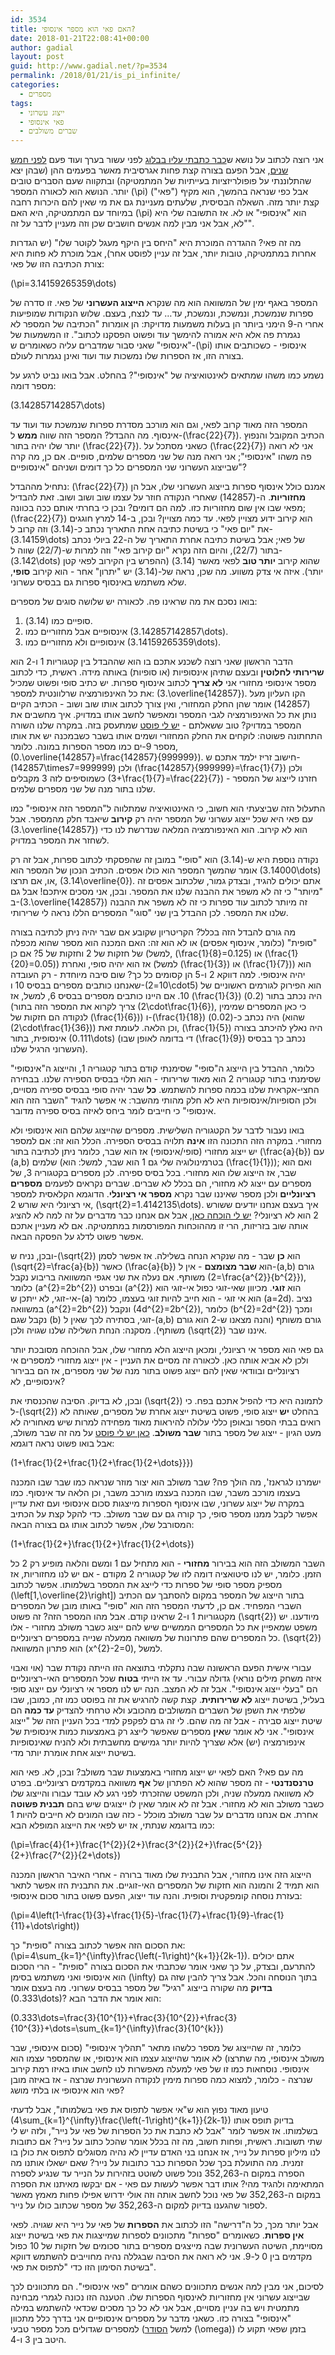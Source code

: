 ```yaml
---
id: 3534
title: האם פאי הוא מספר אינסופי?
date: 2018-01-21T22:08:41+00:00
author: gadial
layout: post
guid: http://www.gadial.net/?p=3534
permalink: /2018/01/21/is_pi_infinite/
categories:
  - מספרים
tags:
  - ייצוג עשרוני
  - פאי אינסופי
  - שברים משולבים
---
```

אני רוצה לכתוב על נושא ש[כבר כתבתי עליו בבלוג](http://www.gadial.net/2008/12/08/bad_math_pi_undefinable/) לפני עשור בערך ועוד פעם [לפני חמש שנים](http://www.gadial.net/2013/01/30/irrational_infinity/), אבל הפעם בצורה קצת פחות אגרסיבית מאשר בפעמים ההן (שבהן יצא שהתלוננתי על פופולריזציות בעייתיות של המתמטיקה) ובתקווה שעם הסברים טובים יותר. הנושא הוא לכאורה המספר \(\pi\) ("פאי") אבל כפי שנראה בהמשך, הוא מקיף קצת יותר מזה. השאלה הבסיסית, שלעתים מעניינת גם את מי שאין להם היכרות רחבה במיוחד עם המתמטיקה, היא האם \(\pi\) הוא "אינסופי" או לא. אז התשובה שלי היא "לא, אבל אני מבין למה אנשים חושבים שכן וזה מעניין לדבר על זה".

מה זה פאי? ההגדרה המוכרת היא "היחס בין היקף מעגל לקוטר שלו" (יש הגדרות אחרות במתמטיקה, טובות יותר, אבל זה עניין לפוסט אחר), אבל מוכרת לא פחות היא צורת הכתיבה הזו של פאי:

\(\pi=3.14159265359\dots\)

המספר באגף ימין של המשוואה הוא מה שנקרא **הייצוג העשרוני** של פאי. זו סדרה של ספרות שנמשכת, ונמשכת, ונמשכת, עד&#8230; עד לנצח, בעצם. שלוש הנקודות שמופיעות אחרי ה-9 הימני ביותר הן בעלות משמעות מדויקת: הן אומרות "הכתיבה של המספר לא נגמרת פה אלא היא אמורה להימשך עוד ופשוט הפסקנו לכתוב". זו המשמעות של "אינסופי" שאני סבור שמדברים עליה כשאומרים ש-\(\pi\) אינסופי - כשכותבים אותו בצורה הזו, אז הספרות שלו נמשכות עוד ועוד ואינן נגמרות לעולם.

נשמע כמו משהו שמתאים לאינטואיציה של "אינסופי"? בהחלט. אבל בואו נביט לרגע על מספר דומה:

\(3.142857142857\dots\)

המספר הזה מאוד קרוב לפאי, וגם הוא מורכב מסדרת ספרות שנמשכת עוד ועוד עד אינסוף. מה ההבדל? המספר הזה שווה **ממש** ל-\(\frac{22}{7}\). הכתיב המקובל והנפוץ יותר שלו יהיה בתור \(\frac{22}{7}\). כשאני מסתכל על \(\frac{22}{7}\) אני לא רואה פה משהו "אינסופי"; אני רואה מנה של שני מספרים שלמים, סופיים. אם כן, מה קרה שבייצוג העשרוני שני המספרים כל כך דומים ושניהם "אינסופיים"?

נתחיל מההבדל: \(\frac{22}{7}\) אמנם כולל אינסוף ספרות בייצוג העשרוני שלו, אבל הן **מחזוריות**. ה-\(142857\) שאחרי הנקודה חוזר על עצמו שוב ושוב ושוב. זאת להבדיל מפאי שבו אין שום מחזוריות כזו. למה הם דומים? ובכן כי בחרתי אותם ככה בכוונה; \(\frac{22}{7}\) הוא קירוב ידוע מצויין לפאי. עד כמה מצויין? ובכן, ב-14 למרץ חוגגים את "יום פאי" כי בשיטת כתיבה אחת התאריך נכתב כ-\(3.14\) וזה קרוב ל-\(3.14159\dots\) של פאי; אבל בשיטת כתיבה אחרת התאריך של ה-22 ביולי נכתב בתור \(22/7\), והיום הזה נקרא "יום קירוב פאי" וזה למרות ש-\(22/7\) שווה ל-\(3.142\dots\) שהוא קירוב **יותר טוב** לפאי מאשר \(3.14\) (ההפרש בין הקירוב לפאי קטן יותר). איזה אי צדק משווע. מה שכן, נראה של-\(3.14\) יש "יתרון" אחר - הוא קירוב **סופי**, שלא משתמש באינסוף ספרות גם בבסיס עשרוני.

בואו נסכם את מה שראינו פה. לכאורה יש שלושה סוגים של מספרים:

  1. סופיים כמו \(3.14\).
  2. אינסופיים אבל מחזוריים כמו \(3.142857142857\dots\).
  3. אינסופיים ולא מחזוריים כמו \(3.14159265359\dots\).

הדבר הראשון שאני רוצה לשכנע אתכם בו הוא שההבדל בין קטגוריות 1 ו-2 הוא **שרירותי לחלוטין** ובעצם שתיהן אינסופיות (או סופיות) באותה מידה. ראשית, כדי לכתוב מספר אינסופי מחזורי אני **לא צריך** לכתוב אינסוף ספרות. יש כתיב סופי ופשוט שמכיל את כל האינפורמציה שרלוונטית למספר: \(3.\overline{142857}\). הקו העליון מעל \(142857\) אומר שהן החלק המחזורי, ואין צורך לכתוב אותו שוב ושוב - הכתיב הקיים נותן את כל האינפורמציה לגבי המספר ומאפשר לחשב אותו במדויק. איך מחשבים את המספר במדויק? טוב ששאלתם - [יש לי פוסט](http://www.gadial.net/2016/10/13/inverse_of_998001/) שמתעסק בזה. במקרה שלנו השורה התחתונה פשוטה: לוקחים את החלק המחזורי ושמים אותו בשבר כשבמכנה יש את אותו מספר 9-ים כמו מספר הספרות במונה. כלומר, \(0.\overline{142857}=\frac{142857}{999999}\). חישוב זריז ילמד אתכם ש-\(142857\times7=999999\) ולכן \(\frac{142857}{999999}=\frac{1}{7}\) ולכן כשמוסיפים לזה 3 מקבלים \(3+\frac{1}{7}=\frac{22}{7}\) - חזרנו לייצוג של המספר שלנו בתור מנה של שני מספרים שלמים.

התעלול הזה שביצעתי הוא חשוב, כי האינטואיציה שמתלווה ל"המספר הזה אינסופי" כמו עם פאי היא שכל ייצוג עשרוני של המספר יהיה רק **קירוב** שיאבד חלק מהמספר. אבל \(3.\overline{142857}\) הוא לא קירוב. הוא האינפורמציה המלאה שנדרשת לנו כדי לשחזר את המספר במדויק.

נקודה נוספת היא ש-\(3.14\) הוא "סופי" במובן זה שהפסקתי לכתוב ספרות, אבל זה רק אומר שהמשך המספר הוא כולו אפסים. הכתיב הנכון של המספר הוא \(3.14000\dots\) או, אם תרצו, \(3.14\overline{0}\). אתם יכולים להגיד, ובצדק גמור, שלכתוב אפסים זה "מיותר" כי זה לא משפר את ההבנה שלנו את המספר. ובכן, אני מסכים איתכם! אבל גם ב-\(3.\overline{142857}\) זה מיותר לכתוב עוד ספרות כי זה לא משפר את ההבנה שלנו את המספר. לכן ההבדל בין שני "סוגי" המספרים הללו נראה לי שרירותי.

מה גורם להבדל הזה בכלל? הקריטריון שקובע אם שבר יהיה ניתן לכתיבה בצורה "סופית" (כלומר, אינסוף אפסים) או לא הוא זה: האם המכנה הוא מספר שהוא מכפלה של חזקות של 2 וחזקות של 5? אם כן (למשל, \(\frac{1}{8}=0.125\) או \(\frac{1}{20}=0.05\)) אז הוא יהיה סופי, ואחרת (למשל \(\frac{1}{3}\) או \(\frac{1}{7}\)) הוא יהיה אינסופי. למה דווקא 2 ו-5 הן קסומים כל כך? שום סיבה מיוחדת - רק העובדה שאנחנו כותבים מספרים בבסיס 10 ו-\(10=2\cdot5\) הוא הפירוק לגורמים ראשוניים של 10. אם היינו כותבים מספרים בבסיס 6, למשל, אז \(\frac{1}{3}\) היה נכתב בתור \(0.2\) (צריך לקרוא את המספר הזה בתור \(2\cdot\frac{1}{6}\), כי כאן המספרים שמימין לנקודה הם חזקות של \(\frac{1}{6}\)) ו-\(\frac{1}{18}\) היה נכתב כ-\(0.02\) (שהוא \(2\cdot\frac{1}{36}\)) וכן הלאה. לעומת זאת, \(\frac{1}{5}\) היה נאלץ להיכתב בצורה אינסופית, בתור \(0.111\dots\) (די בדומה לאופן שבו \(\frac{1}{9}\) נכתב כך בבסיס העשרוני הרגיל שלנו).

כלומר, ההבדל בין הייצוג ה"סופי" שסימנתי קודם בתור קטגוריה 1, והייצוג ה"אינסופי" שסימנתי בתור קטגוריה 2 הוא מאוד שרירותי - הוא תלוי בבסיס הספירה שלנו. בבחירה החצי-אקראית שלנו בכמה ספרות להשתמש. **כל** שבר יהיה סופי בבסיס ספירה מסויים, ולכן הסופיות/אינסופיות היא לא חלק מהותי מהשבר: אי אפשר להגיד "השבר הזה הוא אינסופי" כי חייבים לומר ביחס לאיזה בסיס ספירה מדובר.

בואו נעבור לדבר על הקטגוריה השלישית. מספרים שהייצוג שלהם הוא אינסופי ולא מחזורי. במקרה הזה התכונה הזו **אינה** תלויה בבסיס הספירה. הכלל הוא זה: אם למספר יש ייצוג מחזורי (סופי/אינסופי) אז הוא שבר, כלומר ניתן לכתיבה בתור \(\frac{a}{b}\) עם \(a,b\) שלמים (בטרמינולוגיה שלי גם 1 הוא שבר, למשל: הוא \(\frac{1}{1}\)); ואם הוא שבר, אז הייצוג שלו הוא מחזורי. בכל בסיס ספירה. לכן מספרים בקטגוריה 3, של מספרים עם ייצוג לא מחזורי, הם בכלל לא שברים. שברים נקראים לפעמים **מספרים רציונליים** ולכן מספר שאיננו שבר נקרא **מספר אי רציונלי**. הדוגמא הקלאסית למספר אי רציונלי היא שורש 2, \(\sqrt{2}=1.4142135\dots\). איך בעצם אנחנו יודעים ששורש 2 הוא לא רציונלי? [יש לי הוכחה כאן](http://www.gadial.net/2007/06/11/irrational_numbers/), אבל אם אנחנו כבר מדברים על זה למה לא להציג אותה שוב בזריזות, הרי זו מההוכחות המפורסמות במתמטיקה. אם לא מעניין אתכם אפשר פשוט לדלג על הפסקה הבאה.

ובכן, נניח ש-\(\sqrt{2}\) הוא **כן** שבר - מה שנקרא הנחה בשלילה. אז אפשר לסמן \(\sqrt{2}=\frac{a}{b}\) כאשר \(\frac{a}{b}\) הוא **שבר מצומצם** - אין ל-\(a,b\) גורם משותף. אם נעלה את שני אגפי המשוואה בריבוע נקבל \(2=\frac{a^{2}}{b^{2}}\), כלומר \(a^{2}=2b^{2}\) ובפרט \(a^{2}\) הוא **זוגי**. מכיוון שאי-זוגי כפול אי-זוגי הוא אי-זוגי, לא ייתכן ש-\(a\) הוא אי זוגי - הוא חייב להיות זוגי בעצמו, כלומר \(a=2d\). נציב במשוואה \(a^{2}=2b^{2}\) ונקבל \(4d^{2}=2b^{2}\), כלומר \(b^{2}=2d^{2}\) ומכך נקבל שגם \(b\) זוגי, בסתירה לכך שאין ל-\(a,b\) גורם משותף (והנה מצאנו ש-2 הוא גורם משותף). מסקנה: הנחת השלילה שלנו שגויה ולכן \(\sqrt{2}\) איננו שבר.

גם פאי הוא מספר אי רציונלי, ומכאן הייצוג הלא מחזורי שלו, אבל ההוכחה מסובכת יותר ולכן לא אביא אותה כאן. לכאורה זה מסיים את העניין - אין ייצוג מחזורי למספרים אי רציונליים ובוודאי שאין להם ייצוג פשוט בתור מנה של שני מספרים, אז הם בבירור אינסופיים, לא?

ובכן, לא בדיוק. הסיבה שהכנסתי את \(\sqrt{2}\) לתמונה היא כדי להפיל אתכם בפח. כי ל-\(\sqrt{2}\) בהחלט **יש** ייצוג סופי, פשוט בשיטת ייצוג אחרת של מספרים, שאותה לא רואים בבתי הספר ובאופן כללי עלולה להיראות מאוד מפחידה למרות שיש מאחוריה לא מעט הגיון - ייצוג של מספר בתור **שבר משולב**. [כאן יש לי פוסט](http://www.gadial.net/2010/05/29/continued_fractions_1/) על מה זה שבר משולב, אבל בואו פשוט נראה דוגמא:

\(1+\frac{1}{2+\frac{1}{2+\frac{1}{2+\dots}}}\)

ישמרנו לגראנז', מה הולך פה? שבר משולב הוא יצור מוזר שנראה כמו שבר שבו המכנה בעצמו מורכב משבר, שבו המכנה בעצמו מורכב משבר, וכן הלאה עד אינסוף. כמו במקרה של ייצוג עשרוני, שבו אינסוף הספרות מייצגות סכום אינסופי ועם זאת עדיין אפשר לקבל ממנו מספר סופי, כך קורה גם עם שבר משולב. כדי להקל קצת על הכתיב המסורבל שלו, אפשר לכתוב אותו גם בצורה הבאה:

\(1+\frac{1}{2+}\frac{1}{2+}\frac{1}{2+\dots}\)

השבר המשולב הזה הוא בבירור **מחזורי** - הוא מתחיל עם 1 ומשם והלאה מופיע רק 2 כל הזמן. כלומר, יש לנו סיטואציה דומה לזו של קטגוריה 2 מקודם - אם יש לנו מחזוריות, אז מספיק מספר סופי של ספרות כדי לייצג את המספר בשלמותו. אפשר לכתוב \(\left[1,\overline{2}\right]\) בתור הייצוג של המספר במקום להסתבך עם הכתיב השברי המפחיד. אם כן, לדעתי המספר הזה הוא "סופי" באותו מובן של המספרים מקטגוריות 1 ו-2 שראינו קודם. אבל מהו המספר הזה? זה פשוט \(\sqrt{2}\) מיודענו. יש משפט שמאפיין את כל המספרים הממשיים שיש להם ייצוג כשבר משולב מחזורי - אלו כל המספרים שהם פתרונות של משוואה ממעלה שנייה במספרים רציונליים. \(\sqrt{2}\) הוא פתרון המשוואה \(x^{2}-2=0\), למשל.

עבורי אישית הפעם הראשונה שבה נתקלתי בתוצאה הזו הייתה נקודת שבר (אוי ואבוי איזה משחק מילים נוראי) גדולה עבורי. עד אז הייתי **בטוח** שכל המספרים האי-רציונליים הם "בעלי ייצוג אינסופי". אבל זה לא המצב. הנה יש לנו מספר אי רציונלי עם ייצוג סופי בעליל, בשיטת ייצוג **לא שרירותית**. קצת קשה להרגיש את זה בפוסט כמו זה, כמובן, שבו שלפתי את השפן של השברים המשולבים מהכובע ולא טרחתי להצדיק **עד כמה** הם שיטת ייצוג סבירה - אבל זה מה שהם. לי זה גרם לפקפק למדי בכל העניין הזה של "ייצוג אינסופי". אני לא אומר ש**אין** מספרים שאפשר לייצג רק באמצעות כמות אינסופית של אינפורמציה (יש) אלא שצריך להיות יותר גמישים מחשבתית ולא להניח שאינסופיות בשיטת ייצוג אחת אומרת יותר מדי.

מה עם פאי? האם לפאי יש ייצוג מחזורי באמצעות שבר משולב? ובכן, לא. פאי הוא **טרנסנדנטי** - זה מספר שהוא לא הפתרון של **אף** משוואה במקדמים רציונליים. בפרט לא משוואה ממעלה שניה, ולכן המשפט שהזכרתי לפני רגע לא עובד עבורו והייצוג שלו כשבר משולב הוא לא מחזורי. אבל זה לא אומר שאין לו ייצוגים שיש בהם **תבנית פשוטה** אחרת. אם אנחנו מדברים על שבר משולב מוכלל - כזה שבו המונים לא חייבים להיות 1 כמו בדוגמא שנתתי, אז יש לפאי את הייצוג המופלא הבא:

\(\pi=\frac{4}{1+}\frac{1^{2}}{2+}\frac{3^{2}}{2+}\frac{5^{2}}{2+}\frac{7^{2}}{2+\dots}\)

הייצוג הזה אינו מחזורי, אבל התבנית שלו מאוד ברורה - אחרי האיבר הראשון המכנה הוא תמיד 2 והמונה הוא חזקות של המספרים האי-זוגיים. את התבנית הזו אפשר לתאר בעזרת נוסחה קומפקטית וסופית. והנה עוד ייצוג, הפעם פשוט בתור סכום אינסופי:

\(\pi=4\left(1-\frac{1}{3}+\frac{1}{5}-\frac{1}{7}+\frac{1}{9}-\frac{1}{11}+\dots\right)\)

את הסכום הזה אפשר לכתוב בצורה "סופית" כך: \(\pi=4\sum_{k=1}^{\infty}\frac{\left(-1\right)^{k+1}}{2k-1}\). אתם יכולים להתרעם, ובצדק, על כך שאני אומר שכתבתי את הסכום בצורה "סופית" - הרי הסכום הוא אינסופי ואני משתמש בסימן \(\infty\) בתוך הנוסחה והכל. אבל צריך להבין שזה גם **בדיוק** מה שקורה בייצוג "רגיל" של מספר בבסיס עשרוני. מה בעצם אומר \(0.333\dots\)? הוא אומר את הדבר הבא:

\(0.333\dots=\frac{3}{10^{1}}+\frac{3}{10^{2}}+\frac{3}{10^{3}}+\dots=\sum_{k=1}^{\infty}\frac{3}{10^{k}}\)

כלומר, זה שהייצוג של מספר כלשהו מתאר "תהליך אינסופי" (סכום אינסופי, שבר משולב אינסופי, מה שתרצו) לא אומר שהייצוג עצמו הוא אינסופי, או שהמספר עצמו הוא אינסופי. נוסחאות כמו זו של פאי למעלה מאפשרות לנו לחשב אותו באיזו רמת קירוב שנרצה - כלומר, למצוא כמה ספרות מימין לנקודה העשרונית שנרצה - אז באיזה מובן פאי הוא אינסופי או בלתי מושג?

טיעון מאוד נפוץ הוא ש"אי אפשר לתפוס את פאי בשלמותו", אבל לדעתי \(4\sum_{k=1}^{\infty}\frac{\left(-1\right)^{k+1}}{2k-1}\) בדיוק תופס אותו בשלמותו. אז אפשר לומר "אבל לא כתבת את כל הספרות של פאי על נייר", ולזה יש לי שתי תשובות. ראשית, ופחות חשוב, מה זה בכלל אומר שהכל כתוב על נייר? אם כתובות לנו מיליון ספרות על נייר, אז אנחנו בני האדם עדיין לא נהיה מסוגלים לתפוס את כולן בו זמנית. מה התועלת בכך שכל הספרות כבר כתובות על נייר? שאם ישאלו אותנו מה הספרה במקום ה-352,263 נוכל פשוט לשוטט בזהירות על הנייר עד שנגיע לספרה המתאימה ולהגיד מהי? אותו דבר אפשר לעשות עם פאי - אם יבקשו מאיתנו את הספרה במקום ה-352,263 של פאי נוכל לחשב אותה וזה אולי ידרוש אפילו פחות מאמץ מאשר לספור שהגענו בדיוק למקום ה-352,263 של מספר שכתוב כולו על נייר.

אבל יותר מכך, כל ה"דרישה" הזו לכתוב את **הספרות** של פאי על נייר היא שגויה. לפאי **אין ספרות**. כשאומרים "ספרות" מתכוונים לספרות שמייצגות את פאי בשיטת ייצוג מסויימת, השיטה העשרונית שבה מייצגים מספרים בתור סכומים של חזקות של 10 כפול מקדמים בין 0 ל-9. אני לא רואה את הסיבה שבגללה נהיה מחוייבים להשתמש דווקא בשיטת הסימון הזו כדי "לתפוס את פאי".

לסיכום, אני מבין למה אנשים מתכוונים כשהם אומרים "פאי אינסופי". הם מתכוונים לכך שבייצוג עשרוני אין מחזוריות לאינסוף הספרות שלו. הטענה הזו נכונה לגמרי מבחינה מתמטית ויש בה עניין מסויים, אבל אני לא כל כך מסכים שכדאי להשתמש במילה "אינסופי" בצורה כזו. כשאני מדבר על מספרים אינסופיים אני בדרך כלל מתכוון למספרים שגדולים מכל מספר טבעי (למשל [הסודר](http://www.gadial.net/2011/05/25/ordinals_overview/) \(\omega\)) בזמן שפאי תקוע לו היטב בין 3 ו-4.